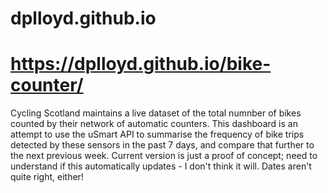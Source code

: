 # dplloyd.github.io


# https://dplloyd.github.io/bike-counter/
Cycling Scotland maintains a live dataset of the total numnber of bikes counted by their network of automatic counters. This dashboard is an attempt to use the uSmart API to summarise the frequency of bike trips detected by these sensors in the past 7 days, and compare that further to the next previous week. Current version is just a proof of concept; need to understand if this automatically updates - I don't think it will. Dates aren't quite right, either!
